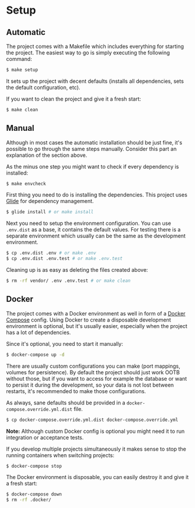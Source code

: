 # Setup

## Automatic

The project comes with a Makefile which includes everything for starting the project.
The easiest way to go is simply executing the following command:

``` bash
$ make setup
```

It sets up the project with decent defaults (installs all dependencies, sets the default configuration, etc).

If you want to clean the project and give it a fresh start:

``` bash
$ make clean
```


## Manual

Although in most cases the automatic installation should be just fine, it's possible to go through the same steps manually.
Consider this part an explanation of the section above.

As the minus one step you might want to check if every dependency is installed:

``` bash
$ make envcheck
```

First thing you need to do is installing the dependencies. This project uses [Glide](http://glide.sh/) for dependency management.

``` bash
$ glide install # or make install
```

Next you need to setup the environment configuration. You can use `.env.dist` as a base, it contains the default values.
For testing there is a separate environment which usually can be the same as the development environment.

``` bash
$ cp .env.dist .env # or make .env
$ cp .env.dist .env.test # or make .env.test
```

Cleaning up is as easy as deleting the files created above:

``` bash
$ rm -rf vendor/ .env .env.test # or make clean
```


## Docker

The project comes with a Docker environment as well in form of a [Docker Compose](https://docs.docker.com/compose/) config.
Using Docker to create a disposable development environment is optional, but it's usually easier,
especially when the project has a lot of dependencies.

Since it's optional, you need to start it manually:

``` bash
$ docker-compose up -d
```

There are usually custom configurations you can make (port mappings, volumes for persistence).
By default the project should just work OOTB without those, but if you want to access for example the database
or want to persist it during the development, so your data is not lost between restarts, it's recommended to make those configurations.

As always, sane defaults should be provided in a `docker-compose.override.yml.dist` file.

``` bash
$ cp docker-compose.override.yml.dist docker-compose.override.yml
```

**Note:** Although custom Docker config is optional you might need it to run integration or acceptance tests.

If you develop multiple projects simultaneously it makes sense to stop the running containers when switching projects:

``` bash
$ docker-compose stop
```

The Docker environment is disposable, you can easily destroy it and give it a fresh start:

``` bash
$ docker-compose down
$ rm -rf .docker/
```
